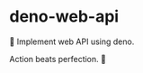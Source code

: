 # deno-web-api
🔭 Implement web API using deno.


<!-- INSPIRATIONAL_QUOTE_START -->
Action beats perfection.
🦖
<!-- INSPIRATIONAL_QUOTE_END -->
